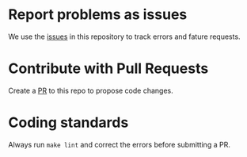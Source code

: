 # Report problems as issues

We use the [issues](https://github.com/kuidio/kuid/issues) in this repository to track errors and fature requests.

# Contribute with Pull Requests

Create a [PR](https://github.com/kuidio/kuid/pulls) to this repo to propose code changes.

# Coding standards

Always run `make lint` and correct the errors before submitting a PR. 